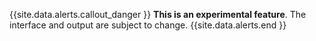{{site.data.alerts.callout_danger }}
**This is an experimental feature**. The interface and output are subject to change.
{{site.data.alerts.end }}